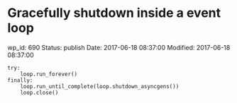 # Gracefully shutdown inside a event loop


wp_id: 690
Status: publish
Date: 2017-06-18 08:37:00
Modified: 2017-06-18 08:37:00


```
try:
    loop.run_forever()
finally:
    loop.run_until_complete(loop.shutdown_asyncgens())
    loop.close()
```